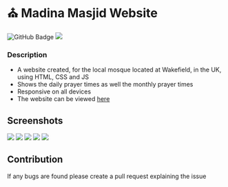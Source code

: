# ⛪ Madina Masjid Website

<img src="https://img.shields.io/github/deployments/Faizzy7867/Madina-Masjid-website/github-pages" alt="GitHub Badge"> <img src="https://img.shields.io/github/repo-size/Faizzy7867/Madina-Masjid-website">

### Description

- A website created, for the local mosque located at Wakefield, in the UK, using HTML, CSS and JS
- Shows the daily prayer times as well the monthly prayer times
- Responsive on all devices
- The website can be viewed [here](https://madinamasjidwakefield.netlify.app/)

## Screenshots

<img src="https://i.imgur.com/aArxKAo.png">

<img src="https://i.imgur.com/CDeqp1U.png">

<img src="https://i.imgur.com/kew2VVG.png">

<img src="https://i.imgur.com/t5vmxfu.png">

<img src="https://i.imgur.com/71370kv.png">

## Contribution

<p>If any bugs are found please create a pull request explaining the issue</p>
